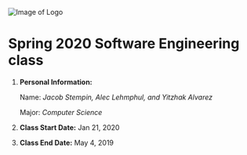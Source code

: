 ![Image of Logo](https://www.newpaltz.edu/media/identity/logos/newpaltzlogo.jpg)

# Spring 2020 Software Engineering class

1. **Personal Information:**

    Name: *Jacob Stempin, Alec Lehmphul, and Yitzhak Alvarez*
  
    Major: *Computer Science*
    
2. **Class Start Date:** Jan 21, 2020

3. **Class End Date:** May 4, 2019
